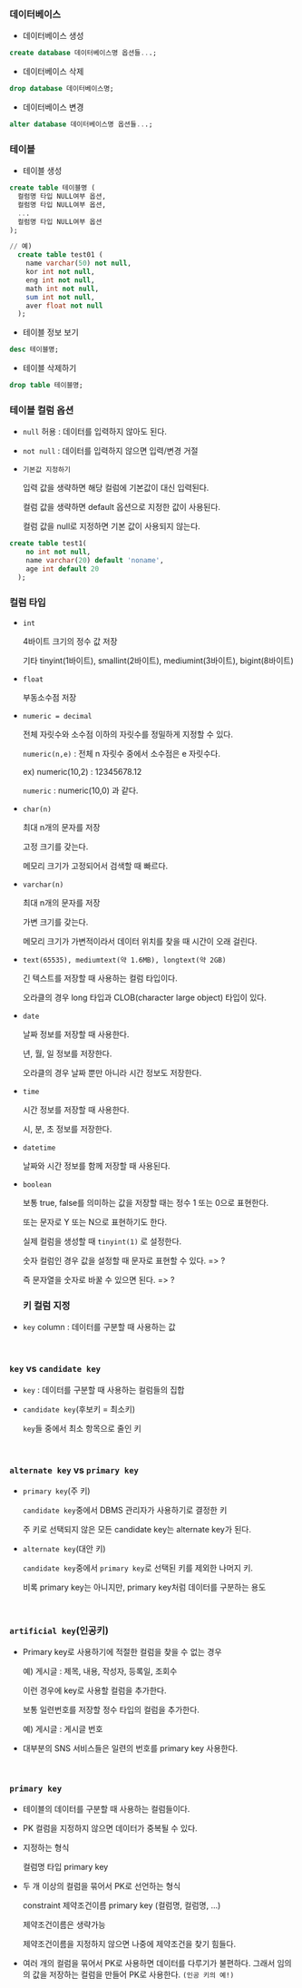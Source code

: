 
### 데이터베이스

- 데이터베이스 생성

```sql
create database 데이터베이스명 옵션들...;
```

- 데이터베이스 삭제

```sql
drop database 데이터베이스명;
```

- 데이터베이스 변경

```sql
alter database 데이터베이스명 옵션들...;
```

### 테이블

- 테이블 생성

```sql
create table 테이블명 (
  컬럼명 타입 NULL여부 옵션,
  컬럼명 타입 NULL여부 옵션,
  ...
  컬럼명 타입 NULL여부 옵션
);
```

```sql
// 예)
  create table test01 (
    name varchar(50) not null,
    kor int not null,
    eng int not null,
    math int not null,
    sum int not null,
    aver float not null
  );
```

- 테이블 정보 보기

```sql
desc 테이블명;
```

- 테이블 삭제하기

```sql
drop table 테이블명;
```

### 테이블 컬럼 옵션

- `null` 허용 : 데이터를 입력하지 않아도 된다.

- `not null` : 데이터를 입력하지 않으면 입력/변경 거절

- `기본값 지정하기`

  입력 값을 생략하면 해당 컬럼에 기본값이 대신 입력된다.

  컬럼 값을 생략하면 default 옵션으로 지정한 값이 사용된다.

  컬럼 값을 null로 지정하면 기본 값이 사용되지 않는다.

```sql
create table test1(
    no int not null,
    name varchar(20) default 'noname',
    age int default 20
  );
```

### 컬럼 타입

- `int`

  4바이트 크기의 정수 값 저장

  기타 tinyint(1바이트), smallint(2바이트), mediumint(3바이트), bigint(8바이트)

- `float`

  부동소수점 저장

- `numeric = decimal`

  전체 자릿수와 소수점 이하의 자릿수를 정밀하게 지정할 수 있다.

  `numeric(n,e)` : 전체 n 자릿수 중에서 소수점은 e 자릿수다.

    ex) numeric(10,2) : 12345678.12
  
  `numeric` : numeric(10,0) 과 같다.

- `char(n)`

  최대 n개의 문자를 저장

  고정 크기를 갖는다.

  메모리 크기가 고정되어서 검색할 때 빠르다.

- `varchar(n)`

  최대 n개의 문자를 저장

  가변 크기를 갖는다.

  메모리 크기가 가변적이라서 데이터 위치를 찾을 때 시간이 오래 걸린다.

- `text(65535), mediumtext(약 1.6MB), longtext(약 2GB)`

  긴 텍스트를 저장할 때 사용하는 컬럼 타입이다.

  오라클의 경우 long 타입과 CLOB(character large object) 타입이 있다.

- `date`

  날짜 정보를 저장할 때 사용한다.

  년, 월, 일 정보를 저장한다.

  오라클의 경우 날짜 뿐만 아니라 시간 정보도 저장한다.

- `time`

  시간 정보를 저장할 때 사용한다.

  시, 분, 초 정보를 저장한다.

- `datetime`

  날짜와 시간 정보를 함께 저장할 때 사용된다.

- `boolean`

  보통 true, false를 의미하는 값을 저장할 때는 정수 1 또는 0으로 표현한다.

  또는 문자로 Y 또는 N으로 표현하기도 한다.

  실제 컬럼을 생성할 때 `tinyint(1)` 로 설정한다.

  숫자 컬럼인 경우 값을 설정할 때 문자로 표현할 수 있다. => ?
  
  즉 문자열을 숫자로 바꿀 수 있으면 된다. => ?

  ### 키 컬럼 지정

- `key` column : 데이터를 구분할 때 사용하는 값

<br/>

### `key` vs `candidate key`

- `key` : 데이터를 구분할 때 사용하는 컬럼들의 집합

- `candidate key`(후보키 = 최소키)

  `key`들 중에서 최소 항목으로 줄인 키

<br/>

### `alternate key` vs `primary key`

- `primary key`(주 키)

  `candidate key`중에서 DBMS 관리자가 사용하기로 결정한 키

  주 키로 선택되지 않은 모든 candidate key는 alternate key가 된다.

- `alternate key`(대안 키)

  `candidate key`중에서 `primary key`로 선택된 키를 제외한 나머지 키.

  비록 primary key는 아니지만, primary key처럼 데이터를 구분하는 용도

<br/>

### `artificial key`(인공키)

- Primary key로 사용하기에 적절한 컬럼을 찾을 수 없는 경우

  예) 게시글 : 제목, 내용, 작성자, 등록일, 조회수

  이런 경우에 key로 사용할 컬럼을 추가한다.

  보통 일련번호를 저장할 정수 타입의 컬럼을 추가한다.

  예) 게시글 : 게시글 번호

- 대부분의 SNS 서비스들은 일련의 번호를 primary key 사용한다.

<br/>

### `primary key`

- 테이블의 데이터를 구분할 때 사용하는 컬럼들이다.

- PK 컬럼을 지정하지 않으면 데이터가 중복될 수 있다.

- 지정하는 형식

  컬럼명 타입 primary key

- 두 개 이상의 컬럼을 묶어서 PK로 선언하는 형식

  constraint 제약조건이름 primary key (컬럼명, 컬럼명, ...)

  제약조건이름은 생략가능

  제약조건이름을 지정하지 않으면 나중에 제약조건을 찾기 힘들다.

- 여러 개의 컬럼을 묶어서 PK로 사용하면 데이터를 다루기가 불편하다. 그래서 임의의 값을 저장하는 컬럼을 만들어 PK로 사용한다. `(인공 키의 예!)`




